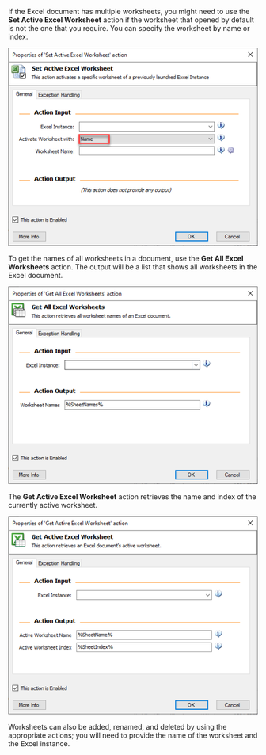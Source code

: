 If the Excel document has multiple worksheets, you might need to use the **Set Active Excel Worksheet** action if the worksheet that opened by default is not the one that you require. You can specify the worksheet by name or index.

![Screenshot of Properties of 'Set Active Excel Worksheet' action dialog with "Activate Worksheet with" set to Name.](..\media\set-active-excel-worksheet-action-properties.png)

To get the names of all worksheets in a document, use the **Get All Excel Worksheets** action. The output will be a list that shows all worksheets in the Excel document.

![Screenshot of Properties of 'Get All Excel Worksheets' action dialog.](..\media\get-all-excel-worksheets-action-properties.png)

The **Get Active Excel Worksheet** action retrieves the name and index of the currently active worksheet.

![Screenshot of Properties of 'Get Active Excel Worksheet' action dialog.](..\media\get-active-excel-worksheet-action-properties.png)

Worksheets can also be added, renamed, and deleted by using the appropriate actions; you will need to provide the name of the worksheet and the Excel instance.
